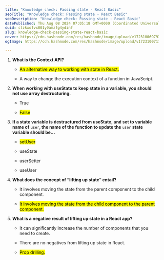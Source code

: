 ```yaml
---
title: "Knowledge check: Passing state - React Basic"
seoTitle: "Knowledge check: Passing state - React Basic"
seoDescription: "Knowledge check: Passing state - React Basic"
datePublished: Thu Aug 08 2024 07:05:18 GMT+0000 (Coordinated Universal Time)
cuid: clzkxofvx001y0amafg4ydinf
slug: knowledge-check-passing-state-react-basic
cover: https://cdn.hashnode.com/res/hashnode/image/upload/v1723100697939/4f7a0ed7-5080-4917-aa6f-d7093bca754e.png
ogImage: https://cdn.hashnode.com/res/hashnode/image/upload/v1723100711994/8136bd79-51a2-4db2-b284-1dee666458bb.png

---
```


1. **What is the Context API?**
    
    * <mark>An alternative way to working with state in React.</mark>
        
    * A way to change the execution context of a function in JavaScript.
        
2. **When working with useState to keep state in a variable, you should not use array destructuring.**
    
    * True
        
    * <mark>False</mark>
        
3. **If a state variable is destructured from useState, and set to variable name of** `user`**, the name of the function to update the** `user` **state variable should be...**
    
    * <mark>setUser</mark>
        
    * useState
        
    * userSetter
        
    * useUser
        
4. **What does the concept of “lifting up state” entail?**
    
    * It involves moving the state from the parent component to the child component.
        
    * <mark>It involves moving the state from the child component to the parent component.</mark>
        
5. **What is a negative result of lifting up state in a React app?**
    
    * It can significantly increase the number of components that you need to create.
        
    * There are no negatives from lifting up state in React.
        
    * <mark>Prop drilling.</mark>